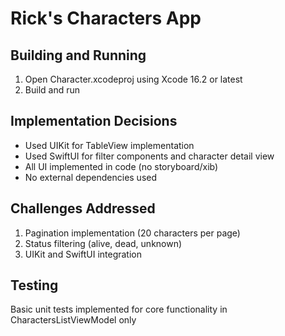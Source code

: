 # Rick's Characters App

## Building and Running
1. Open Character.xcodeproj using Xcode 16.2 or latest
2. Build and run

## Implementation Decisions
- Used UIKit for TableView implementation
- Used SwiftUI for filter components and character detail view
- All UI implemented in code (no storyboard/xib)
- No external dependencies used

## Challenges Addressed
1. Pagination implementation (20 characters per page)
2. Status filtering (alive, dead, unknown)
3. UIKit and SwiftUI integration

## Testing
Basic unit tests implemented for core functionality in CharactersListViewModel only
